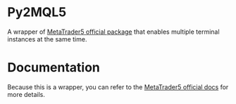 # Py2MQL5
A wrapper of [MetaTrader5 official package](https://pypi.org/project/MetaTrader5/) that enables multiple terminal instances at the same time.

# Documentation

Because this is a wrapper, you can refer to the [MetaTrader5 official docs](https://www.mql5.com/en/docs/python_metatrader5) for more details.